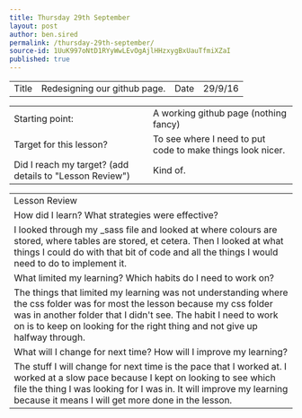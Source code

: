 ```yaml
---
title: Thursday 29th September
layout: post
author: ben.sired
permalink: /thursday-29th-september/
source-id: 1UuK997oNtD1RYyWwLEvOgAjlHHzxygBxUauTfmiXZaI
published: true
---
```

<table>
  <tr>
    <td>Title</td>
    <td>Redesigning our github page.</td>
    <td>Date</td>
    <td>29/9/16</td>
  </tr>
</table>


<table>
  <tr>
    <td>Starting point:</td>
    <td>A working github page (nothing fancy)</td>
  </tr>
  <tr>
    <td>Target for this lesson?</td>
    <td>To see where I need to put code to make things look nicer.</td>
  </tr>
  <tr>
    <td>Did I reach my target? 
(add details to "Lesson Review")</td>
    <td>Kind of.</td>
  </tr>
</table>


<table>
  <tr>
    <td>Lesson Review</td>
  </tr>
  <tr>
    <td>How did I learn? What strategies were effective? </td>
  </tr>
  <tr>
    <td>I looked through my _sass file and looked at where colours are stored, where tables are stored, et cetera. Then I looked at what things I could do with that bit of code and all the things I would need to do to implement it. </td>
  </tr>
  <tr>
    <td>What limited my learning? Which habits do I need to work on? </td>
  </tr>
  <tr>
    <td>The things that limited my learning was not understanding where the css folder was for most the lesson because my css folder was in another folder that I didn't see. The habit I need to work on is to keep on looking for the right thing and not give up halfway through.</td>
  </tr>
  <tr>
    <td>What will I change for next time? How will I improve my learning?</td>
  </tr>
  <tr>
    <td>The stuff I will change for next time is the pace that I worked at. I worked at a slow pace because I kept on looking to see which file the thing I was looking for I was in. It will improve my learning because it means I will get more done in the lesson.</td>
  </tr>
</table>


